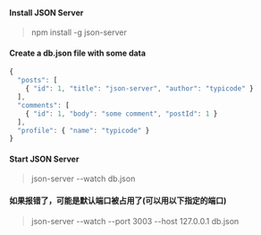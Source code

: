 
#### Install JSON Server
> npm install -g json-server

#### Create a db.json file with some data

~~~js
{
  "posts": [
    { "id": 1, "title": "json-server", "author": "typicode" }
  ],
  "comments": [
    { "id": 1, "body": "some comment", "postId": 1 }
  ],
  "profile": { "name": "typicode" }
}
~~~
#### Start JSON Server
> json-server --watch db.json
> 
#### 如果报错了，可能是默认端口被占用了(可以用以下指定的端口)
> json-server --watch --port 3003 --host 127.0.0.1 db.json
> 

